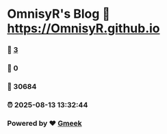 # OmnisyR's Blog :link: https://OmnisyR.github.io 
### :page_facing_up: [3](https://OmnisyR.github.io/tag.html) 
### :speech_balloon: 0 
### :hibiscus: 30684 
### :alarm_clock: 2025-08-13 13:32:44 
### Powered by :heart: [Gmeek](https://github.com/Meekdai/Gmeek)

